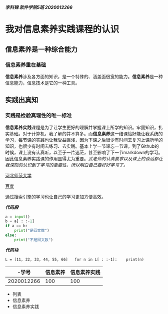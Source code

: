 ***李科锦 软件学院5班 2020012266***

# 我对信息素养实践课程的认识

## 信息素养是一种综合能力

### 信息素养重在基础

**信息素养**涉及各方面的知识，是一个特殊的、涵盖面很宽的能力。**信息素养**是一种信息能力，信息技术是它的一种工具。

## 实践出真知

### 实践是检验真理性的唯一标准

**信息素养实践**课程是为了让学生更好的理解并掌握课上所学的知识。牢固知识，扎实基础。对于计算机，我了解的并不算多。而**信息素养**这一结课恰好能让我系统的学习，每节课的实践也让我受益匪浅，因为下课之后很少有时间去复习上课所学的知识，也很少有时间去练习、去实践。基本上学一节课忘一节课。到了Github的时候，课上没有认真听，以至于一片迷茫，甚至影响了下一节markdown的学习。因此信息素养实践课的作用显得尤为重要。*武老师的认真要求以及课上的谈话都让我深刻的认识到了学习的重要性，所以明白自己要好好学习了。*

[河北师范大学](http://www.hebtu.edu.cn/)

[百度](https://www.baidu.com/)

通过搜索引擎的学习也让自己的学习更加方便高效。

***代码段***

```python
a = input()
b = a[ : :-1]
if a == b:
    print("是回文数")
else:
    print("不是回文数")
```

***代码块***

`L = [11, 22, 33, 44, 55, 66]   for n in L[ : :-1]:    print(n)`

| -学号      | 信息素养 | 信息素养实践 |
| ---------- | -------- | ------------ |
| 2020012266 | 100      | 100          |

- 列表
- 信息素养
- 信息素养实践

